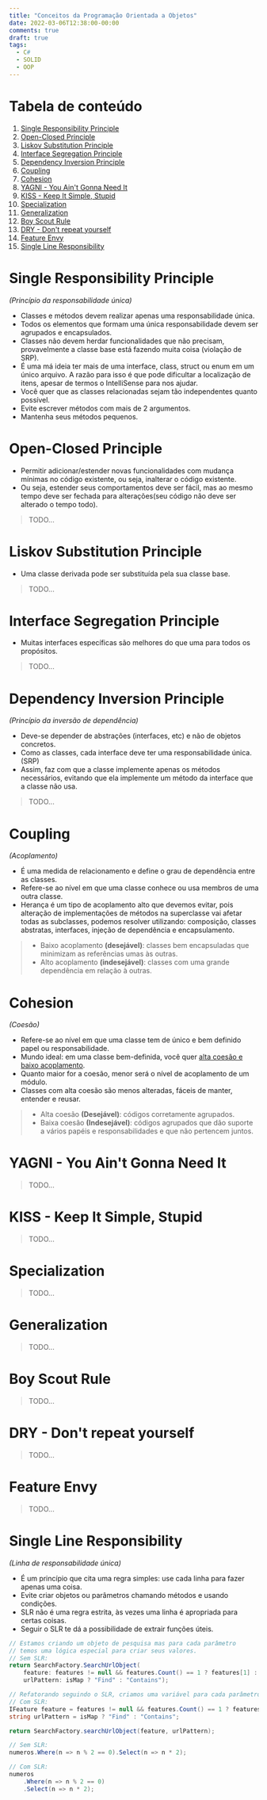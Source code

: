 ```yaml
---
title: "Conceitos da Programação Orientada a Objetos"
date: 2022-03-06T12:38:00-00:00
comments: true
draft: true
tags:
  - C#
  - SOLID
  - OOP
---
```


# Tabela de conteúdo
1. [Single Responsibility Principle](single-responsibility-principle)
2. [Open-Closed Principle](open-closed-principle)
3. [Liskov Substitution Principle](liskov-substitution-principle)
4. [Interface Segregation Principle](interface-segregation-principle)
5. [Dependency Inversion Principle](dependency-inversion-principle)
6. [Coupling](coupling)
7. [Cohesion](cohesion)
8. [YAGNI - You Ain't Gonna Need It](yagni-you-aint-gonna-need-it)
9. [KISS - Keep It Simple, Stupid](kiss-keep-it-simple-stupid)
10. [Specialization](specialization)
11. [Generalization](generalization)
12. [Boy Scout Rule](boy-scout-rule)
13. [DRY - Don't repeat yourself](dry-dont-repeat-yourself)
14. [Feature Envy](feature-envy)
15. [Single Line Responsibility](single-line-responsibility)

# Single Responsibility Principle
*(Princípio da responsabilidade única)*
- Classes e métodos devem realizar apenas uma responsabilidade única.
- Todos os elementos que formam uma única responsabilidade devem ser agrupados e encapsulados.
- Classes não devem herdar funcionalidades que não precisam, provavelmente a classe base está fazendo muita coisa (violação de SRP).
- É uma má ideia ter mais de uma interface, class, struct ou enum em um único arquivo. A razão para isso é que pode dificultar a localização de itens, apesar de termos o IntelliSense para nos ajudar.
- Você quer que as classes relacionadas sejam tão independentes quanto possível.
- Evite escrever métodos com mais de 2 argumentos.
- Mantenha seus métodos pequenos.

# Open-Closed Principle
- Permitir adicionar/estender novas funcionalidades com mudança mínimas no código existente, ou seja, inalterar o código existente.
- Ou seja, estender seus comportamentos deve ser fácil, mas ao mesmo tempo deve ser fechada para alterações(seu código não deve ser alterado o tempo todo).
> TODO...

# Liskov Substitution Principle
- Uma classe derivada pode ser substituída pela sua classe base.
> TODO...

# Interface Segregation Principle
- Muitas interfaces específicas são melhores do que uma para todos os propósitos.
> TODO...

# Dependency Inversion Principle
*(Princípio da inversão de dependência)*
- Deve-se depender de abstrações (interfaces, etc) e não de objetos concretos.
- Como as classes, cada interface deve ter uma responsabilidade única. (SRP)
- Assim, faz com que a classe implemente apenas os métodos necessários, evitando que ela implemente um método da interface que a classe não usa.
> TODO...

# Coupling
*(Acoplamento)*
- É uma medida de relacionamento e define o grau de dependência entre as classes.
- Refere-se ao nível em que uma classe conhece ou usa membros de uma outra classe.
- Herança é um tipo de acoplamento alto que devemos evitar, pois alteração de implementações de métodos na superclasse vai afetar todas as subclasses, podemos resolver utilizando: composição, classes abstratas, interfaces, injeção de dependência e encapsulamento.
> - Baixo acoplamento **(desejável)**: classes bem encapsuladas que minimizam as referências umas às outras.
> - Alto acoplamento **(indesejável)**: classes com uma grande dependência em relação à outras.

# Cohesion
*(Coesão)*
- Refere-se ao nível em que uma classe tem de único e bem definido papel ou responsabilidade.
- Mundo ideal: em uma classe bem-definida, você quer <ins>alta coesão e baixo acoplamento</ins>.
- Quanto maior for a coesão, menor será o nível de acoplamento de um módulo.
- Classes com alta coesão são menos alteradas, fáceis de manter, entender e reusar.
> - Alta coesão **(Desejável)**: códigos corretamente agrupados.
> - Baixa coesão **(Indesejável)**: códigos agrupados que dão suporte a vários papéis e responsabilidades e que não pertencem juntos. 

# YAGNI - You Ain't Gonna Need It
> TODO...

# KISS - Keep It Simple, Stupid
> TODO...

# Specialization
> TODO...

# Generalization
> TODO...

# Boy Scout Rule
> TODO...

# DRY - Don't repeat yourself
> TODO...

# Feature Envy
> TODO...

# Single Line Responsibility
*(Linha de responsabilidade única)*
- É um princípio que cita uma regra simples: use cada linha para fazer apenas uma coisa.
- Evite criar objetos ou parâmetros chamando métodos e usando condições.
- SLR não é uma regra estrita, às vezes uma linha é apropriada para certas coisas.
- Seguir o SLR te dá a possibilidade de extrair funções úteis.

```csharp
// Estamos criando um objeto de pesquisa mas para cada parâmetro
// temos uma lógica especial para criar seus valores.
// Sem SLR:
return SearchFactory.SearchUrlObject(
    feature: features != null && features.Count() == 1 ? features[1] : null,
    urlPattern: isMap ? "Find" : "Contains");

// Refatorando seguindo o SLR, criamos uma variável para cada parâmetro
// Com SLR:
IFeature feature = features != null && features.Count() == 1 ? features[1] : null;
string urlPattern = isMap ? "Find" : "Contains";

return SearchFactory.searchUrlObject(feature, urlPattern);
```

```csharp
// Sem SLR:
numeros.Where(n => n % 2 == 0).Select(n => n * 2);

// Com SLR:
numeros
    .Where(n => n % 2 == 0)
    .Select(n => n * 2);
```